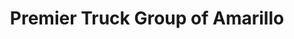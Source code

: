 ---
title: "Premier Truck Group of Amarillo"
url: /amarillo/premier-truck-group-of-amarillo/
shop: Autohaus
---